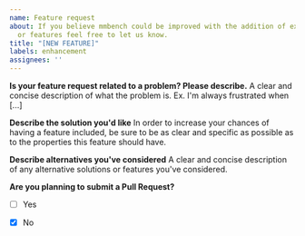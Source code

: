 ```yaml
---
name: Feature request
about: If you believe mmbench could be improved with the addition of extra functionality
  or features feel free to let us know.
title: "[NEW FEATURE]"
labels: enhancement
assignees: ''
---
```


**Is your feature request related to a problem? Please describe.**
A clear and concise description of what the problem is. Ex. I'm always frustrated when [...]

**Describe the solution you'd like**
In order to increase your chances of having a feature included, be sure to be as clear and specific as possible as to the properties this feature should have.

**Describe alternatives you've considered**
A clear and concise description of any alternative solutions or features you've considered.

**Are you planning to submit a Pull Request?**
- [ ] Yes
- [X] No


